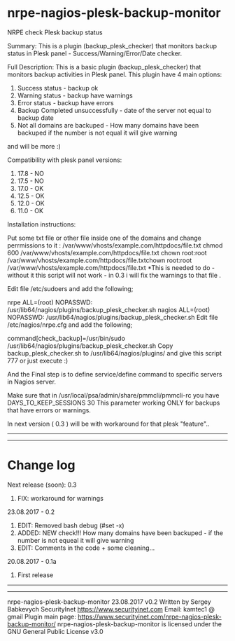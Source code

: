 # nrpe-nagios-plesk-backup-monitor
NRPE check Plesk backup status

Summary:
This is a plugin (backup_plesk_checker) that monitors backup status in Plesk panel - Success/Warning/Error/Date checker.


Full Description:
This is a basic plugin (backup_plesk_checker) that monitors backup activities in Plesk panel.
This plugin have 4 main options:
1) Success status - backup ok
2) Warning status - backup have warnings
3) Error status - backup have errors
4) Backup Completed unsuccessfully - date of the server not equal to backup date
5) Not all domains are backuped - How many domains have been backuped if the number is not equal it will give warning

and will be more :) 

Compatibility with plesk panel versions:
1) 17.8 - NO
2) 17.5 - NO
3) 17.0 - OK
4) 12.5 - OK
5) 12.0 - OK
6) 11.0 - OK

Installation instructions:

Put some txt file or other file inside one of the domains and change perrmissions to it : 
/var/www/vhosts/example.com/httpdocs/file.txt
chmod 600 /var/www/vhosts/example.com/httpdocs/file.txt
chown root:root /var/www/vhosts/example.com/httpdocs/file.txtchown root:root /var/www/vhosts/example.com/httpdocs/file.txt
*This is needed to do - without it this script will not work - in 0.3 i will fix the warnings to that file .

Edit file /etc/sudoers and add the following;

nrpe ALL=(root) NOPASSWD: /usr/lib64/nagios/plugins/backup_plesk_checker.sh
nagios ALL=(root) NOPASSWD: /usr/lib64/nagios/plugins/backup_plesk_checker.sh
Edit file /etc/nagios/nrpe.cfg and add the following;

command[check_backup]=/usr/bin/sudo /usr/lib64/nagios/plugins/backup_plesk_checker.sh
Copy backup_plesk_checker.sh to /usr/lib64/nagios/plugins/ and give this script 777 or just execute :)

And the Final step is to define service/define command to specific servers in Nagios server.

Make sure that in /usr/local/psa/admin/share/pmmcli/pmmcli-rc you have 
DAYS_TO_KEEP_SESSIONS 30
This parameter working ONLY for backups that have errors or warnings.

In next version ( 0.3 ) will be with workaround for that plesk "feature"..

------------------------------------------------------------------------------------
------------------------------------------------------------------------------------
# Change log



Next release (soon): 0.3
1) FIX: workaround for warnings


23.08.2017 - 0.2
1) EDIT: Removed bash debug (#set -x)
2) ADDED: NEW check!!! How many domains have been backuped - if the number is not equeal it will give warning
3) EDIT: Comments in the code + some cleaning...

20.08.2017 - 0.1a
1) First release 
------------------------------------------------------------------------------------
------------------------------------------------------------------------------------
nrpe-nagios-plesk-backup-monitor 23.08.2017 v0.2 
Written by Sergey Babkevych SecurityInet https://www.securityinet.com
Email: kamtec1 @ gmail
Plugin main page: https://www.securityinet.com/nrpe-nagios-plesk-backup-monitor/
nrpe-nagios-plesk-backup-monitor is licensed under the GNU General Public License v3.0
